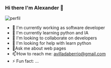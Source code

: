 ### Hi there I'm Alexander 👋

<!--
**Ale-pool/Ale-pool** is a ✨ _special_ ✨ repository because its `README.md` (this file) appears on your GitHub profile.

Here are some ideas to get you started:
-->


![perfil](https://github.com/Ale-pool/Ale-pool/assets/92128223/bd7c65cd-a3a5-4b1d-85e7-2b3091bc7e2b)

- 🔭 I'm currently working as software developer
- 🌱 I'm currently learning python and IA
- 👯 I'm looking to collaborate on developers
- 🤔 I'm looking for help with learn python 
- 💬Ask me about web pages
- 📫How to reach me:  avilladaberrio@gmail.com 
- ⚡ Fun fact: ...


